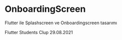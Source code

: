 # OnboardingScreen
 Flutter ile Splashscreen ve Onboardingscreen tasarımı
 
 Flutter Students Clup 29.08.2021
 
